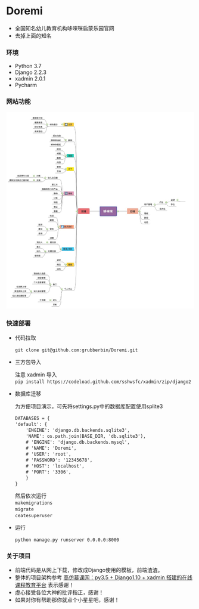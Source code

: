 # Doremi

- 全国知名幼儿教育机构哆唻咪启蒙乐园官网
- 去掉上面的知名

### 环境
- Python 3.7
- Django 2.2.3
- xadmin 2.0.1
- Pycharm


### 网站功能  
   ![avatar](/Doremi/doremi.jpg)


### 快速部署
- 代码拉取  

    `git clone git@github.com:grubberbin/Doremi.git`  
    
- 三方包导入 
     
    注意 xadmin  导入   
    `pip install https://codeload.github.com/sshwsfc/xadmin/zip/django2`
    
- 数据库迁移  
    
    为方便项目演示，可先将settings.py中的数据库配置使用splite3
    ```
    DATABASES = {
    'default': {
        'ENGINE': 'django.db.backends.sqlite3',
        'NAME': os.path.join(BASE_DIR, 'db.sqlite3'),
        # 'ENGINE': 'django.db.backends.mysql',
        # 'NAME': 'Doremi',
        # 'USER': 'root',
        # 'PASSWORD': '12345678',
        # 'HOST': 'localhost',
        # 'PORT': '3306',
        }
    }
    ```
    然后依次运行   
    `makemigrations`  
    `migrate`    
    `ceatesuperuser`  
    
- 运行  

    `python manage.py runserver 0.0.0.0:8000`



### 关于项目
   - 前端代码是从网上下载，修改成Django使用的模板，前端渣渣。  
   - 整体的项目架构参考 [高仿慕课网：py3.5 + Django1.10 + xadmin 搭建的在线课程教育平台](https://github.com/zaxlct/imooc-django)  表示感谢！
   - 虚心接受各位大神的批评指正，感谢！
   - 如果对你有帮助那你就点个小星星吧，感谢！